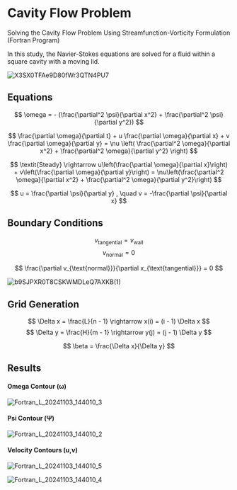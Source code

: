 # Cavity Flow Problem
Solving the Cavity Flow Problem Using Streamfunction-Vorticity Formulation (Fortran Program)


In this study, the Navier-Stokes equations are solved for a fluid within a square cavity with a moving lid.

![X3SX0TFAe9D80fWr3QTN4PU7](https://github.com/user-attachments/assets/32c5ece0-ee56-40ba-8ba8-c7aa10d87bb8)

## Equations

$$ \omega = - (\frac{\partial^2 \psi}{\partial x^2} + \frac{\partial^2 \psi}{\partial y^2}) $$

$$ \frac{\partial \omega}{\partial t} + u \frac{\partial \omega}{\partial x} + v \frac{\partial \omega}{\partial y} = \nu \left( \frac{\partial^2 \omega}{\partial x^2} + \frac{\partial^2 \omega}{\partial y^2} \right) $$

$$ \textit{Steady} \rightarrow u\left(\frac{\partial \omega}{\partial x}\right) + v\left(\frac{\partial \omega}{\partial y}\right) = \nu\left(\frac{\partial^2 \omega}{\partial x^2} + \frac{\partial^2 \omega}{\partial y^2}\right) $$

$$ u = \frac{\partial \psi}{\partial y} , \quad v = -\frac{\partial \psi}{\partial x} $$

## Boundary Conditions

$$ v_{\text{tangential}} = v_{\text{wall}} $$ $$ v_{\text{normal}} = 0 $$

$$ \frac{\partial v_{\text{normal}}}{\partial x_{\text{tangential}}} = 0 $$

![b9SJPXR0T8CSKWMDLeQ7AXKB(1)](https://github.com/user-attachments/assets/1f809050-634b-45a9-a2bc-1a9d10fbe81d)

## Grid Generation

$$ \Delta x = \frac{L}{n - 1} \rightarrow x(i) = (i - 1) \Delta x $$
$$ \Delta y = \frac{H}{m - 1} \rightarrow y(j) = (j - 1) \Delta y $$

$$ \beta = \frac{\Delta x}{\Delta y} $$

## Results

#### Omega Contour (ω)
![Fortran_L_20241103_144010_3](https://github.com/user-attachments/assets/70c3438c-9891-4394-9ff1-cb9e5af46998)

#### Psi Contour (Ψ)
![Fortran_L_20241103_144010_2](https://github.com/user-attachments/assets/d672b5f4-22bf-43f0-8082-fddd012a2d6b)

#### Velocity Contours (u,v)
![Fortran_L_20241103_144010_5](https://github.com/user-attachments/assets/1ec2989d-f412-42a1-977b-14daf115ae24)

![Fortran_L_20241103_144010_4](https://github.com/user-attachments/assets/a41c903c-3d5e-48ae-b0b9-188ed7fffaaa)
